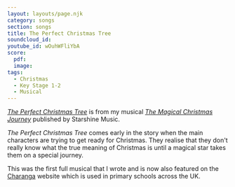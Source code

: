 ```yaml
---
layout: layouts/page.njk
category: songs
section: songs
title: The Perfect Christmas Tree
soundcloud_id:
youtube_id: wOuhWFliYbA
score:
  pdf:
  image:
tags:
  - Christmas
  - Key Stage 1-2
  - Musical
---
```


[*The Perfect Christmas Tree*](https://www.starshine.co.uk/magical-christmas-journey) is from my musical [*The Magical Christmas Journey*](https://www.starshine.co.uk/magical-christmas-journey) published by Starshine Music. 

*The Perfect Christmas Tree* comes early in the story when the main characters are trying to get ready for Christmas. They realise that they don't really know what the true meaning of Christmas is until a magical star takes them on a special journey.

This was the first full musical that I wrote and is now also featured on the [Charanga](https://charanga.com/site/) website which is used in primary schools across the UK.
